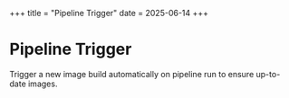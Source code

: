 +++
title = "Pipeline Trigger"
date = 2025-06-14
+++

# Pipeline Trigger

Trigger a new image build automatically on pipeline run to ensure up-to-date images.
